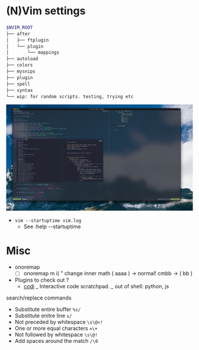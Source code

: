 # (N)Vim settings

```bash
$NVIM_ROOT
├── after
│   ├── ftplugin
│   └── plugin
│       └── mappings
├── autoload
├── colors
├── mysnips
├── plugin
├── spell
├── syntax
└── wip: for random scripts. testing, trying etc
```

![nvim](images/nvim.png)


* `vim --startuptime vim.log`
  - See :help --startuptime


# Misc
- onoremap
  - [ ] onoremap m i\( " change inner math \( aaaa \) -> normal! cmbb<esc> -> \( bb \)
- Plugins to check out ?
  - [codi](https://github.com/metakirby5/codi.vim)
    _ Interactive code scratchpad.
    _ out of shell: python, js

search/replace commands
- Substitute entire buffer `%s/`
- Substitute enitre line `s/`
- Not preceded by whitespace `\s\@<!`
- One or more equal characters `=\+`
- Not followed by whitespace `\s\@!`
- Add spaces around the match `/\0`
